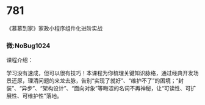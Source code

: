 # 781
《慕慕到家》家政小程序组件化进阶实战
### 微:NoBug1024 


课程介绍：

学习没有速成，但可以很有技巧！本课程为你梳理关键知识脉络，通过经典开发场景还原，理清问题的来龙去脉，告别“实现了就好”、“维护不了”的困境；“封装”、“异步”、“架构设计”、“面向对象”等晦涩的名词不再神秘，让“可读性、可扩展性、可维护性”落地。
